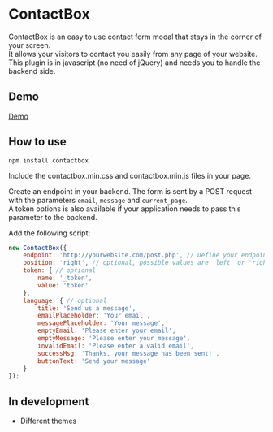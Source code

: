 # ContactBox
ContactBox is an easy to use contact form modal that stays in the corner of your screen.  
It allows your visitors to contact you easily from any page of your website.  
This plugin is in javascript (no need of jQuery) and needs you to handle the backend side.

## Demo
[Demo](https://tompec.github.io/contactbox/)

## How to use
`npm install contactbox`

Include the contactbox.min.css and contactbox.min.js files in your page.

Create an endpoint in your backend. The form is sent by a POST request with the parameters `email`, `message` and `current_page`.  
A token options is also available if your application needs to pass this parameter to the backend.

Add the following script:
```javascript
new ContactBox({
    endpoint: 'http://yourwebsite.com/post.php', // Define your endpoint for the POST request
    position: 'right', // optional, possible values are 'left' or 'right'
    token: { // optional
        name: '_token',
        value: 'token'
    },
    language: { // optional
        title: 'Send us a message',
        emailPlaceholder: 'Your email',
        messagePlaceholder: 'Your message',
        emptyEmail: 'Please enter your email',
        emptyMessage: 'Please enter your message',
        invalidEmail: 'Please enter a valid email',
        successMsg: 'Thanks, your message has been sent!',
        buttonText: 'Send your message'
    }
});
```

## In development
- Different themes